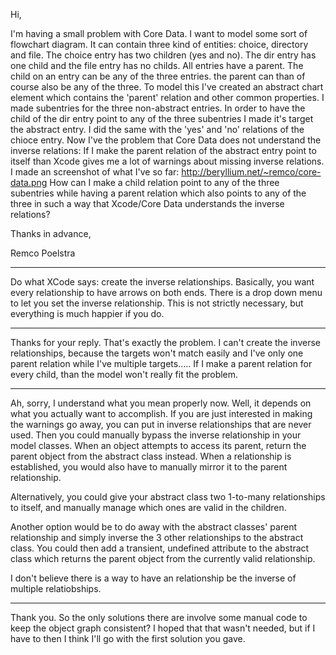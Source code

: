 Hi,

I'm having a small problem with Core Data.
I want to model some sort of flowchart diagram. It can contain three kind of entities: choice, directory and file. The choice entry has two children (yes and no). The dir entry has one child and the file entry has no childs. All entries have a parent. The child on an entry can be any of the three entries. the parent can than of course also be any of the three.
To model this I've created an abstract chart element which contains the 'parent' relation and other common properties. I made subentries for the three non-abstract entries. In order to have the child of the dir entry point to any of the three subentries I made it's target the abstract entry. I did the same with the 'yes' and 'no' relations of the chioce entry.
Now I've the problem that Core Data does not understand the inverse relations: If I make the parent relation of the abstract entry point to itself than Xcode gives me a lot of warnings about missing inverse relations. I made an screenshot of what I've so far: http://beryllium.net/~remco/core-data.png
How can I make a child relation point to any of the three subentries while having a parent relation which also points to any of the three in such a way that Xcode/Core Data understands the inverse relations?

Thanks in advance,

Remco Poelstra

----

Do what XCode says: create the inverse relationships.  Basically, you want every relationship to have arrows on both ends.  There is a drop down menu to let you set the inverse relationship.  This is not strictly necessary, but everything is much happier if you do.

----

Thanks for your reply.
That's exactly the problem. I can't create the inverse relationships, because the targets won't match easily and I've only one parent relation while I've multiple targets..... If I make a parent relation for every child, than the model won't really fit the problem.

----

Ah, sorry, I understand what you mean properly now.  Well, it depends on what you actually want to accomplish.  If you are just interested in making the warnings go away, you can put in inverse relationships that are never used.  Then you could manually bypass the inverse relationship in your model classes.  When an object attempts to access its parent, return the parent object from the abstract class instead.  When a relationship is established, you would also have to manually mirror it to the parent relationship.

Alternatively, you could give your abstract class two 1-to-many relationships to itself, and manually manage which ones are valid in the children.

Another option would be to do away with the abstract classes' parent relationship and simply inverse the 3 other relationships to the abstract class.  You could then add a transient, undefined attribute to the abstract class which returns the parent object from the currently valid relationship.

I don't believe there is a way to have an relationship be the inverse of multiple relatiobships.

----

Thank you. So the only solutions there are involve some manual code to keep the object graph consistent? I hoped that that wasn't needed, but if I have to then I think I'll go with the first solution you gave.
